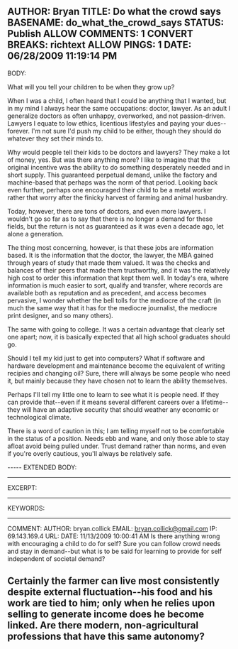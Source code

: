 AUTHOR: Bryan
TITLE: Do what the crowd says
BASENAME: do_what_the_crowd_says
STATUS: Publish
ALLOW COMMENTS: 1
CONVERT BREAKS: richtext
ALLOW PINGS: 1
DATE: 06/28/2009 11:19:14 PM
-----
BODY:
<p>What will you tell your children to be when they grow up?</p>
<p>When I was a child, I often heard that I could be anything that I wanted, but in my mind I always hear the same occupations: doctor, lawyer. As an adult I generalize doctors as often unhappy, overworked, and not passion-driven. Lawyers I equate to low ethics,&nbsp;licentious lifestyles and paying your dues--forever. I'm not sure I'd push my child to be either, though they should do whatever they set their minds to.</p>
<p>Why would people tell their kids to be doctors and lawyers? They make a lot of money, yes. But was there anything more? I like to imagine that the original incentive was the ability to do something desperately needed and in short supply. This guaranteed perpetual demand, unlike the&nbsp;factory and machine-based&nbsp;that perhaps was the norm of that period. Looking back even further, perhaps one encouraged their child to be a metal worker rather that worry after the finicky harvest of farming and animal husbandry.</p>
<p>Today, however, there are tons of doctors, and even more lawyers. I wouldn't go so far as to say that there is no longer a demand for these fields, but the return is not as guaranteed as it was even a decade ago, let alone a generation. </p>
<p>The thing most concerning, however, is that these jobs are information based. It is the information that the doctor, the lawyer, the MBA gained through years of study that made them valued. It was the checks and balances of their peers that made them trustworthy, and it was the relatively high cost to order this information that kept them well. In today's era, where information is much easier to sort, qualify and transfer, where records are available both as reputation and as precedent, and access becomes pervasive, I wonder whether the bell tolls for the mediocre of the craft (in much the same way that it has for the mediocre journalist, the mediocre print designer, and so many others).</p>
<p>The same with going to college. It was a certain advantage that clearly set one apart; now, it is basically expected that all high school graduates should go.</p>
<p>Should I tell my kid just to get into computers? What if software and hardware development and maintenance become the equivalent of writing recipies and changing oil? Sure, there will always be some people who need it, but mainly because they have chosen not to learn the ability themselves.</p>
<p>Perhaps I'll tell my little one to learn to see what it is people need. If they can provide that--even if it means several different careers over a lifetime--they will have an adaptive security that should weather any economic or technological&nbsp;climate.</p>
<p>There is a word of caution in this; I am telling myself not to be comfortable in the status of a position. Needs ebb and wane, and only those able to stay afloat avoid being pulled under. Trust demand rather than norms, and even if you're overly cautious, you'll always be relatively safe.</p>
-----
EXTENDED BODY:

-----
EXCERPT:

-----
KEYWORDS:

-----

COMMENT:
AUTHOR: bryan.collick
EMAIL: bryan.collick@gmail.com
IP: 69.143.169.4
URL: 
DATE: 11/13/2009 10:00:41 AM
Is there anything wrong with encouraging a child to do for self? Sure you can follow crowd needs and stay in demand--but what is to be said for learning to provide for self independent of societal demand? 

Certainly the farmer can live most consistently despite external fluctuation--his food and his work are tied to him; only when he relies upon selling to generate income does he become linked. Are there modern, non-agricultural professions that have this same autonomy?
-----


